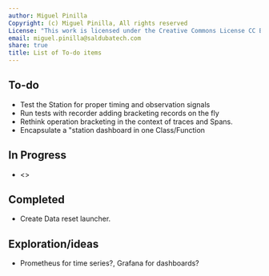 ```yaml
---
author: Miguel Pinilla
Copyright: (c) Miguel Pinilla, All rights reserved
License: "This work is licensed under the Creative Commons License CC BY-NC-SA 4.0: https://creativecommons.org/licenses/by-nc-sa/4.0/"
email: miguel.pinilla@saldubatech.com
share: true
title: List of To-do items
---
```


## To-do

- Test the Station for proper timing and observation signals
- Run tests with recorder adding bracketing records on the fly
- Rethink operation bracketing in the context of traces and Spans.
- Encapsulate a "station dashboard in one Class/Function

## In Progress

- <>

## Completed

- Create Data reset launcher.

## Exploration/ideas

- Prometheus for time series?,  Grafana for dashboards?

